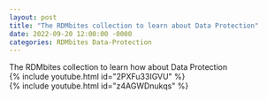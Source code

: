 ```yaml
---
layout: post
title: "The RDMbites collection to learn about Data Protection"
date: 2022-09-20 12:00:00 -0000
categories: RDMbites Data-Protection
---
```

The RDMbites collection to learn how  about Data Protection
<br />
{% include youtube.html id="2PXFu33IGVU" %}
<br />
{% include youtube.html id="z4AGWDnukqs" %}
